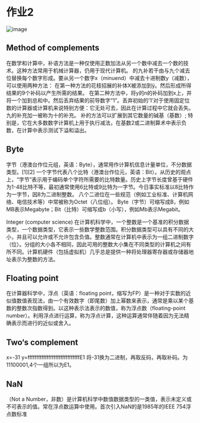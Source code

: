# 作业2
![image](http://m.qpic.cn/psb?/V102zVW71xxzhS/88SPwn0GAvFklr7qj*mYWxW0wpkkxspXIJxL5FwVw8c!/b/dFUAAAAAAAAA&bo=oAU4BAAAAAARB6k!&rf=viewer_4)

## Method of complements
在数学和计算中，补语方法是一种仅使用正数加法从另一个数中减去一个数的技术。这种方法常用于机械计算器，仍用于现代计算机。 的九补若干由与九个减去位替换每个数字形成。要从另一个数字x（minuend）中减去十进制数y（减数），可以使用两种方法： 在第一种方法的花枝招展的补体X被添加到ÿ。然后形成所得结果的9个补码以产生所需的结果。 在第二种方法中，将y的n的补码加到x上，并将一个加到总和中。然后丢弃结果的前导数字“1”。丢弃初始的’1’对于使用固定位数的计算器或计算机来说特别方便：它无处可去，因此在计算过程中它就会丢失。九的补充加一被称为十的补充。 补的方法可以扩展到其它数量的碱基（基数）; 特别是，它在大多数数字计算机上用于执行减法，在基数2或二进制算术中表示负数，在计算中表示测试下溢和溢出。

## Byte
字节（港澳台作位元组，英语：Byte），通常用作计算机信息计量单位，不分数据类型。[1][2] 一个字节代表八个比特（港澳台作位元，英语：Bit）。从历史的观点上，“字节”表示用于编码单个字符所需要的比特数量。历史上字节长度曾基于硬件为1-48比特不等，最初通常使用6比特或9比特为一字节。今日事实标准以8比特作为一字节，因8为二进制整数。 八个二进位在一些规范（例如工业标准、计算机网络、电信技术等）中常被称为Octet（八位组）。 Byte（字节）可缩写成B，例如MB表示Megabyte；Bit（比特）可缩写成b（小写），例如Mb表示Megabit。

Integer (computer science)
在计算机科学中，一个整数是一个基准的积分数据类型，一个数据类型，它表示一些数学整数范围。积分数据类型可以具有不同的大小，并且可以允许或不允许包含负值。整数通常在计算机中表示为一组二进制数字（位）。分组的大小各不相同，因此可用的整数大小集在不同类型的计算机之间有所不同。计算机硬件（包括虚拟机）几乎总是提供一种将处理器寄存器或存储器地址表示为整数的方法。

## Floating point
在计算器科学中，浮点（英语：floating point，缩写为FP）是一种对于实数的近似值数值表现法，由一个有效数字（即尾数）加上幂数来表示，通常是乘以某个基数的整数次指数得到。以这种表示法表示的数值，称为浮点数（floating-point number）。利用浮点进行运算，称为浮点计算，这种运算通常伴随着因为无法精确表示而进行的近似或舍入。

## Two‘s complement
x=-31 y=ffffffffffffffffffffffffffffffE1 将-31换为二进制，再取反码，再取补码。为11100001,4个一组所以为E1。

## NaN
（Not a Number，非数）是计算机科学中数值数据类型的一类值，表示未定义或不可表示的值。常在浮点数运算中使用。首次引入NaN的是1985年的IEEE 754浮点数标准 

